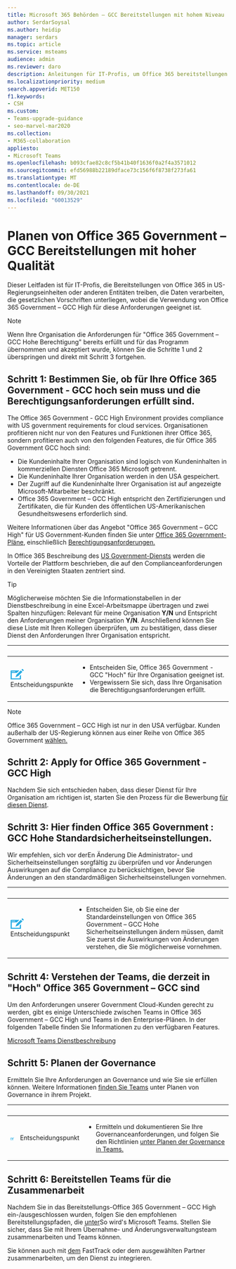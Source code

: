 ```yaml
---
title: Microsoft 365 Behörden – GCC Bereitstellungen mit hohem Niveau
author: SerdarSoysal
ms.author: heidip
manager: serdars
ms.topic: article
ms.service: msteams
audience: admin
ms.reviewer: daro
description: Anleitungen für IT-Profis, um Office 365 bereitstellungen in Entitäten vordrangen, die Daten verarbeiten, die us-Regierung vorschriften unterliegen.
ms.localizationpriority: medium
search.appverid: MET150
f1.keywords:
- CSH
ms.custom:
- Teams-upgrade-guidance
- seo-marvel-mar2020
ms.collection:
- M365-collaboration
appliesto:
- Microsoft Teams
ms.openlocfilehash: b093cfae82c8cf5b41b40f1636f0a2f4a3571012
ms.sourcegitcommit: efd56988b22189dface73c156f6f8738f273fa61
ms.translationtype: MT
ms.contentlocale: de-DE
ms.lasthandoff: 09/30/2021
ms.locfileid: "60013529"
---
```

# <a name="plan-for-office-365-government---gcc-high-deployments"></a>Planen von Office 365 Government – GCC Bereitstellungen mit hoher Qualität

Dieser Leitfaden ist für IT-Profis, die Bereitstellungen von Office 365 in US-Regierungseinheiten oder anderen Entitäten treiben, die Daten verarbeiten, die gesetzlichen Vorschriften unterliegen, wobei die Verwendung von Office 365 Government – GCC High für diese Anforderungen geeignet ist.

> [!NOTE]
> Wenn Ihre Organisation die Anforderungen für "Office 365 Government – GCC Hohe Berechtigung" bereits erfüllt und für das Programm übernommen und akzeptiert wurde, können Sie die Schritte 1 und 2 überspringen und direkt mit Schritt 3 fortgehen.

## <a name="step-1-determine-whether-your-organization-needs-office-365-government---gcc-high-and-meets-eligibility-requirements"></a>Schritt 1: Bestimmen Sie, ob für Ihre Office 365 Government - GCC hoch sein muss und die Berechtigungsanforderungen erfüllt sind. 

The Office 365 Government - GCC High Environment provides compliance with US government requirements for cloud services. Organisationen profitieren nicht nur von den Features und Funktionen ihrer Office 365, sondern profitieren auch von den folgenden Features, die für Office 365 Government GCC hoch sind:

- Die Kundeninhalte Ihrer Organisation sind logisch von Kundeninhalten in kommerziellen Diensten Office 365 Microsoft getrennt.
- Die Kundeninhalte Ihrer Organisation werden in den USA gespeichert.
- Der Zugriff auf die Kundeninhalte Ihrer Organisation ist auf angezeigte Microsoft-Mitarbeiter beschränkt.
- Office 365 Government – GCC High entspricht den Zertifizierungen und Zertifikaten, die für Kunden des öffentlichen US-Amerikanischen Gesundheitswesens erforderlich sind.

Weitere Informationen über das Angebot "Office 365 Government – GCC High" für US Government-Kunden finden Sie unter [Office 365 Government-Pläne](https://products.office.com/government/compare-office-365-government-plans), einschließlich [Berechtigungsanforderungen.](https://products.office.com/government/compare-office-365-government-plans#EligibilityRequirements)

In Office 365 Beschreibung des [US Government-Diensts](/office365/servicedescriptions/office-365-platform-service-description/office-365-us-government/office-365-us-government) werden die Vorteile der Plattform beschrieben, die auf den Complianceanforderungen in den Vereinigten Staaten zentriert sind.


> [!Tip]
> Möglicherweise möchten Sie die Informationstabellen in der Dienstbeschreibung in eine Excel-Arbeitsmappe übertragen und zwei Spalten hinzufügen: Relevant für meine Organisation **Y/N** und Entspricht den Anforderungen meiner Organisation **Y/N**. Anschließend können Sie diese Liste mit Ihren Kollegen überprüfen, um zu bestätigen, dass dieser Dienst den Anforderungen Ihrer Organisation entspricht.


|&nbsp;|&nbsp;|
|-----------|------------|
| ![Ein Symbol, das Entscheidungspunkte darstellt.](media/audio_conferencing_image7.png) <br/>Entscheidungspunkte|<ul><li>Entscheiden Sie, Office 365 Government - GCC "Hoch" für Ihre Organisation geeignet ist.</li><li>Vergewissern Sie sich, dass Ihre Organisation die Berechtigungsanforderungen erfüllt.</li></ul> |

> [!Note]
> Office 365 Government – GCC High ist nur in den USA verfügbar. Kunden außerhalb der US-Regierung können aus einer Reihe von Office 365 Government [wählen.](https://products.office.com/en/government/compare-office-365-government-plans)

## <a name="step-2-apply-for-office-365-government---gcc-high"></a>Schritt 2: Apply for Office 365 Government - GCC High

Nachdem Sie sich entschieden haben, dass dieser Dienst für Ihre Organisation am richtigen ist, starten Sie den Prozess für die Bewerbung [für diesen Dienst](https://products.office.com/government/eligibility-validation).


## <a name="step-3-understand-office-365-government---gcc-high-default-security-settings"></a>Schritt 3: Hier finden Office 365 Government : GCC Hohe Standardsicherheitseinstellungen.

Wir empfehlen, sich vor derEn [](enable-features-office-365.md) Änderung Die Administrator- und Sicherheitseinstellungen sorgfältig zu überprüfen und vor Änderungen Auswirkungen auf die Compliance zu berücksichtigen, bevor Sie Änderungen an den standardmäßigen Sicherheitseinstellungen vornehmen.

|&nbsp;|&nbsp;|
|-----------|------------|
| ![Ein Symbol, das einen Entscheidungspunkt darstellt.](media/audio_conferencing_image7.png) <br/>Entscheidungspunkt|<ul><li>Entscheiden Sie, ob Sie eine der Standardeinstellungen von Office 365 Government – GCC Hohe Sicherheitseinstellungen ändern müssen, damit Sie zuerst die Auswirkungen von Änderungen verstehen, die Sie möglicherweise vornehmen.</li></ul> |


## <a name="step-4-understand-which-teams-capabilities-are-currently-available-in-office-365-government---gcc-high"></a>Schritt 4: Verstehen der Teams, die derzeit in "Hoch" Office 365 Government – GCC sind

Um den Anforderungen unserer Government Cloud-Kunden gerecht zu werden, gibt es einige Unterschiede zwischen Teams in Office 365 Government – GCC High und Teams in den Enterprise-Plänen. In der folgenden Tabelle finden Sie Informationen zu den verfügbaren Features.

[Microsoft Teams Dienstbeschreibung](/office365/servicedescriptions/teams-service-description)

## <a name="step-5-plan-for-governance"></a>Schritt 5: Planen der Governance

Ermitteln Sie Ihre Anforderungen an Governance und wie Sie sie erfüllen können. Weitere Informationen [finden Sie Teams](plan-teams-governance.md) unter Planen von Governance in ihrem Projekt.

|&nbsp;|&nbsp;|&nbsp;|
|---------|---------|---------|
|<img src="media/audio_conferencing_image7.png" alt="An icon depicting a decision point"/>|Entscheidungspunkt |<ul><li>Ermitteln und dokumentieren Sie Ihre Governanceanforderungen, und folgen Sie den Richtlinien [unter Planen der Governance in Teams.](plan-teams-governance.md) </li></ul>|

## <a name="step-6-deploy-teams-for-collaboration"></a>Schritt 6: Bereitstellen Teams für die Zusammenarbeit

Nachdem Sie in das Bereitstellungs-Office 365 Government – GCC High ein-/ausgeschlossen wurden, folgen Sie den empfohlenen Bereitstellungspfaden, die [unter](./deploy-overview.md)So wird's Microsoft Teams. Stellen Sie sicher, dass Sie mit Ihrem Übernahme- und Änderungsverwaltungsteam zusammenarbeiten und Teams können.

Sie können auch mit [dem](https://www.microsoft.com/fasttrack) FastTrack oder dem ausgewählten Partner zusammenarbeiten, um den Dienst zu integrieren.
